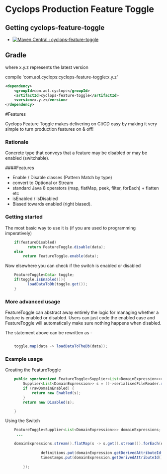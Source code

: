 # Cyclops Production Feature Toggle


## Getting cyclops-feature-toggle

* [![Maven Central : cyclops-feature-toggle](https://maven-badges.herokuapp.com/maven-central/com.aol.cyclops/cyclops-feature-toggle/badge.svg)](https://maven-badges.herokuapp.com/maven-central/com.aol.cyclops/cyclops-feature-toggle)


## Gradle

where x.y.z represents the latest version

compile 'com.aol.cyclops:cyclops-feature-toggle:x.y.z'
```xml
<dependency>
    <groupId>com.aol.cyclops</groupId>
    <artifactId>cyclops-feature-toggle</artifactId>
    <version>x.y.z</version>
</dependency>
```

#Features 

Cyclops Feature Toggle makes delivering on CI/CD easy by making it very simple to turn production features on & off!



### Rationale

Concrete type that conveys that a feature may be disabled or may be enabled (switchable).

####Features

* Enable / Disable classes (Pattern Match by type)
* convert to Optional or Stream
* standard Java 8 operators (map, flatMap, peek, filter, forEach) + flatten etc
* isEnabled / isDisabled
* Biased towards enabled (right biased).


### Getting started

The most basic way to use it is (if you are used to programming imperatively)

```java
    if(featureDisabled) 
          return FeatureToggle.disable(data);
    else
        return FeatureToggle.enable(data);

```

Now elsewhere you can check if the switch is enabled or disabled

```java
    FeatureToggle<Data> toggle;
    if(toggle.isEnabled()){
          loadDataToDb(toggle.get());
    }

```

### More advanced usage
 
FeatureToggle  can abstract away entirely the logic for managing whether a feature is enabled or disabled. Users can just code the enabled case and FeatureToggle  will automatically make sure nothing happens when disabled.

The statement above can be rewritten as -
```java

    toggle.map(data -> loadDataToTheDb(data));
```
### Example usage

Creating the FeatureToggle 

```java
    public synchronized FeatureToggle<Supplier<List<DomainExpression>>> readFile() {
		Supplier<List<DomainExpression>> s = ()->serialisedFileReader.readFileFromDisk(rawDomainRuleFileLocation);
		if (rawDomainEnabled) {
			return new Enabled(s);
		}
		return new Disabled(s);

	}
```

Using the Switch 

```java
    FeatureToggle<Supplier<List<DomainExpression>>> domainExpressions; //lazy load data from db
     ...

    domainExpressions.stream().flatMap(s -> s.get().stream()).forEach(domainExpression->{
		
				definitions.put(domainExpression.getDerivedAttributeId(), domainExpression.getExpression());
				timestamps.put(domainExpression.getDerivedAttributeId(), domainExpression.getTimestamp());
			
		});

```
